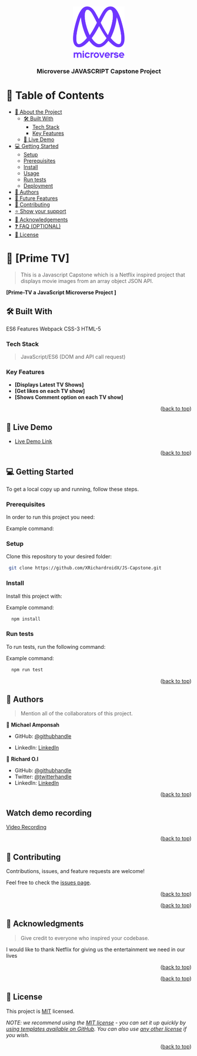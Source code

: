 <a name="readme-top"></a>

<!--
HOW TO USE:
This is an example of how you may give instructions on setting up your project locally.

Modify this file to match your project and remove sections that don't apply.

REQUIRED SECTIONS:
- Table of Contents
- About the Project
  - Built With
  - Live Demo
- Getting Started
- Authors
- Future Features
- Contributing
- Show your support
- Acknowledgements
- License

OPTIONAL SECTIONS:
- FAQ

After you're finished please remove all the comments and instructions!
-->

<div align="center">
  <!-- You are encouraged to replace this logo with your own! Otherwise you can also remove it. -->
  <img src="murple_logo.png" alt="logo" width="140"  height="auto" />
  <br/>

  <h3><b>Microverse JAVASCRIPT Capstone Project</b></h3>

</div>

<!-- TABLE OF CONTENTS -->

# 📗 Table of Contents

- [📖 About the Project](#about-project)
  - [🛠 Built With](#built-with)
    - [Tech Stack](#tech-stack)
    - [Key Features](#key-features)
  - [🚀 Live Demo](#live-demo)
- [💻 Getting Started](#getting-started)
  - [Setup](#setup)
  - [Prerequisites](#prerequisites)
  - [Install](#install)
  - [Usage](#usage)
  - [Run tests](#run-tests)
  - [Deployment](#triangular_flag_on_post-deployment)
- [👥 Authors](#authors)
- [🔭 Future Features](#future-features)
- [🤝 Contributing](#contributing)
- [⭐️ Show your support](#support)
- [🙏 Acknowledgements](#acknowledgements)
- [❓ FAQ (OPTIONAL)](#faq)
- [📝 License](#license)

<!-- PROJECT DESCRIPTION -->

# 📖 [Prime TV] <a name="about-project"></a>

> This is a Javascript Capstone which is a Netflix inspired project that displays movie images from an array object JSON API.

**[Prime-TV a JavaScript Microverse Project ]** 

## 🛠 Built With <a name="built-with"></a>
ES6 Features
Webpack
CSS-3
HTML-5
### Tech Stack <a name="tech-stack"></a>

> JavaScript/ES6 (DOM and API call request)

<!-- Features -->

### Key Features <a name="key-features"></a>

- **[Displays Latest TV Shows]**
- **[Get likes on each TV show]**
- **[Shows Comment option on each TV show]**

<p align="right">(<a href="#readme-top">back to top</a>)</p>

<!-- LIVE DEMO -->

## 🚀 Live Demo <a name="live-demo"></a>

- [Live Demo Link](https://xrichardroidx.github.io/JS-Capstone/dist/)

<p align="right">(<a href="#readme-top">back to top</a>)</p>

<!-- GETTING STARTED -->

## 💻 Getting Started <a name="getting-started"></a>

To get a local copy up and running, follow these steps.

### Prerequisites

In order to run this project you need:

Example command:


### Setup

Clone this repository to your desired folder:


```sh
 git clone https://github.com/XRichardroidX/JS-Capstone.git
```

<!--
Example command:

```sh
  cd JS-Capstone
```
--->

### Install

Install this project with:

Example command:

```sh
  npm install
```

### Run tests

To run tests, run the following command:

Example command:

```sh
  npm run test
```

<p align="right">(<a href="#readme-top">back to top</a>)</p>

<!-- AUTHORS -->

## 👥 Authors <a name="authors"></a>

> Mention all of the collaborators of this project.

👤 **Michael Amponsah**

- GitHub: [@githubhandle](https://github.com/michaelamponsah)
<!-- - Twitter: [@twitterhandle](https://twitter.com/twitterhandle) -->
- LinkedIn: [LinkedIn](https://www.linkedin.com/in/mikeamponsah/)

👤 **Richard O.I**

- GitHub: [@githubhandle](https://github.com/XRichardroidX)
- Twitter: [@twitterhandle](https://twitter.com/RichardroiDX)
- LinkedIn: [LinkedIn](https://www.linkedin.com/in/richard-oguzie-ibeh-b4a975231/)

<p align="right">(<a href="#readme-top">back to top</a>)</p>

## Watch  demo recording
[Video Recording](https://drive.google.com/file/d/1HCTG5N5DJrziXNhzNEnmZFnWNoNdxScE/view?usp=sharing)

<p align="right">(<a href="#readme-top">back to top</a>)</p>

<!-- CONTRIBUTING -->

## 🤝 Contributing <a name="contributing"></a>

Contributions, issues, and feature requests are welcome!

Feel free to check the [issues page](https://github.com/XRichardroidX/JS-Capstone/issues).

<p align="right">(<a href="#readme-top">back to top</a>)</p>

<p align="right">(<a href="#readme-top">back to top</a>)</p>

<!-- ACKNOWLEDGEMENTS -->

## 🙏 Acknowledgments <a name="acknowledgements"></a>

> Give credit to everyone who inspired your codebase.

I would like to thank Netflix for giving us the entertainment we need in our lives

<p align="right">(<a href="#readme-top">back to top</a>)</p>

<p align="right">(<a href="#readme-top">back to top</a>)</p>

<!-- LICENSE -->

## 📝 License <a name="license"></a>

This project is [MIT](MIT.md) licensed.

_NOTE: we recommend using the [MIT license](https://choosealicense.com/licenses/mit/) - you can set it up quickly by [using templates available on GitHub](https://docs.github.com/en/communities/setting-up-your-project-for-healthy-contributions/adding-a-license-to-a-repository). You can also use [any other license](https://choosealicense.com/licenses/) if you wish._

<p align="right">(<a href="#readme-top">back to top</a>)</p>
